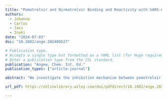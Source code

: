 ```yaml
---
title: "Pomotrelvir and Nirmatrelvir Binding and Reactivity with SARS-CoV-2 Main Protease: Implications for Resistance Mechanisms from Computations"
authors:
  - Johanna
  - Carlos
  - Javi
  - Inaki
date: "2024-07-03"
doi: "10.1002/ange.202409527"

# Publication type.
# Accepts a single type but formatted as a YAML list (for Hugo requirements).
# Enter a publication type from the CSL standard.
publication: "Angew. Chem. Int. Ed."
publication_types: ["article-journal"]

abstract: "We investigate the inhibition mechanism between pomotrelvir and the SARS-CoV-2 main protease using molecular mechanics and quantum mechanics/molecular mechanics simulations. Alchemical transformations where each Pi group of pomotrelvir was transformed into its counterpart in nirmatrelvir were performed to unravel the individual contribution of each group to the binding and reaction processes. We have shown that while a γ-lactam ring is preferred at position P1, a δ-lactam ring is a good alternative for the design of inhibitors for variants presenting mutations at position 166. For the P2 position, tertiary amines are preferred with respect to secondary amines. Flexible side chains at the P2 position can disrupt the preorganization of the active site, favouring the exploration of non-reactive conformations. The substitution of the P2 group of pomotrelvir by that of nirmatrelvir resulted in a compound, named as C2, that presents a better binding free energy and a higher population of reactive conformations in the Michaelis complex. Analysis of the chemical reaction to form the covalent complex has shown a similar reaction mechanism and activation free energies for pomotrelvir, nirmatrelvir and C2. We hope that these findings could be useful to design better inhibitors to fight present and future variants of the SARS-CoV-2 virus."

url_pdf: https://onlinelibrary.wiley.com/doi/pdfdirect/10.1002/ange.202409527

---
```

